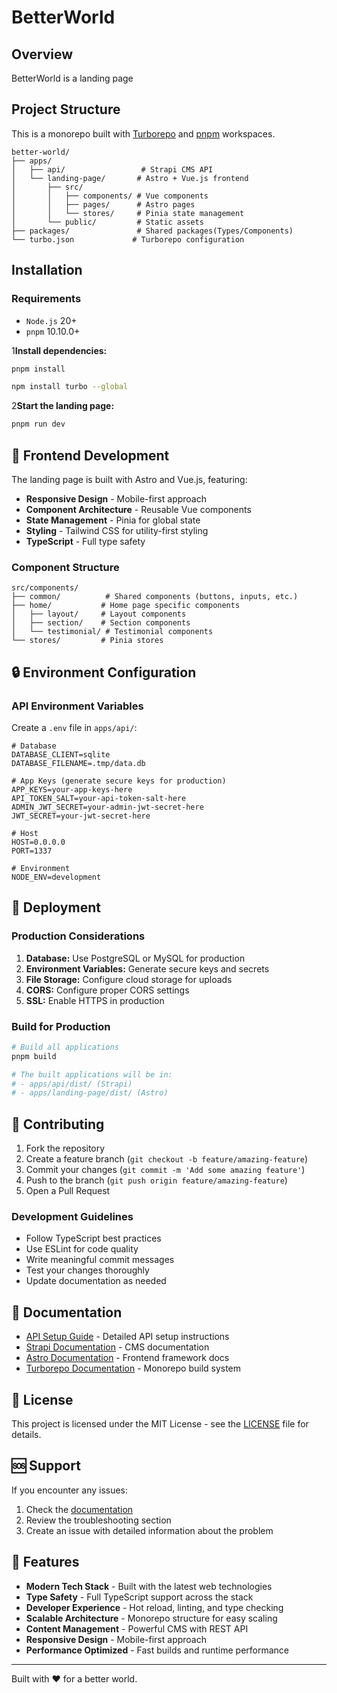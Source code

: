 # BetterWorld

## Overview

BetterWorld is a landing page

## Project Structure

This is a monorepo built with [Turborepo](https://turborepo.com/) and [pnpm](https://pnpm.io/) workspaces.

```
better-world/
├── apps/
│   ├── api/                 # Strapi CMS API
│   └── landing-page/       # Astro + Vue.js frontend
│       ├── src/
│       │   ├── components/ # Vue components
│       │   ├── pages/      # Astro pages
│       │   └── stores/     # Pinia state management
│       └── public/         # Static assets
├── packages/               # Shared packages(Types/Components)
└── turbo.json             # Turborepo configuration
```

## Installation

### Requirements
- `Node.js` 20+ 
- `pnpm` 10.10.0+

1**Install dependencies:**
   ```bash
   pnpm install
   ```

   ```bash
   npm install turbo --global
   ```

2**Start the landing page:**
   ```bash
   pnpm run dev
   ```

## 🎨 Frontend Development

The landing page is built with Astro and Vue.js, featuring:

- **Responsive Design** - Mobile-first approach
- **Component Architecture** - Reusable Vue components
- **State Management** - Pinia for global state
- **Styling** - Tailwind CSS for utility-first styling
- **TypeScript** - Full type safety

### Component Structure
```
src/components/
├── common/          # Shared components (buttons, inputs, etc.)
├── home/           # Home page specific components
│   ├── layout/     # Layout components
│   ├── section/    # Section components
│   └── testimonial/ # Testimonial components
└── stores/         # Pinia stores
```

## 🔒 Environment Configuration

### API Environment Variables
Create a `.env` file in `apps/api/`:

```env
# Database
DATABASE_CLIENT=sqlite
DATABASE_FILENAME=.tmp/data.db

# App Keys (generate secure keys for production)
APP_KEYS=your-app-keys-here
API_TOKEN_SALT=your-api-token-salt-here
ADMIN_JWT_SECRET=your-admin-jwt-secret-here
JWT_SECRET=your-jwt-secret-here

# Host
HOST=0.0.0.0
PORT=1337

# Environment
NODE_ENV=development
```

## 🚀 Deployment

### Production Considerations

1. **Database:** Use PostgreSQL or MySQL for production
2. **Environment Variables:** Generate secure keys and secrets
3. **File Storage:** Configure cloud storage for uploads
4. **CORS:** Configure proper CORS settings
5. **SSL:** Enable HTTPS in production

### Build for Production

```bash
# Build all applications
pnpm build

# The built applications will be in:
# - apps/api/dist/ (Strapi)
# - apps/landing-page/dist/ (Astro)
```

## 🤝 Contributing

1. Fork the repository
2. Create a feature branch (`git checkout -b feature/amazing-feature`)
3. Commit your changes (`git commit -m 'Add some amazing feature'`)
4. Push to the branch (`git push origin feature/amazing-feature`)
5. Open a Pull Request

### Development Guidelines

- Follow TypeScript best practices
- Use ESLint for code quality
- Write meaningful commit messages
- Test your changes thoroughly
- Update documentation as needed

## 📖 Documentation

- [API Setup Guide](apps/api/LOCAL_SETUP.md) - Detailed API setup instructions
- [Strapi Documentation](https://docs.strapi.io/) - CMS documentation
- [Astro Documentation](https://docs.astro.build/) - Frontend framework docs
- [Turborepo Documentation](https://turbo.build/repo/docs) - Monorepo build system

## 📄 License

This project is licensed under the MIT License - see the [LICENSE](LICENSE) file for details.

## 🆘 Support

If you encounter any issues:

1. Check the [documentation](apps/api/LOCAL_SETUP.md)
2. Review the troubleshooting section
3. Create an issue with detailed information about the problem

## 🌟 Features

- **Modern Tech Stack** - Built with the latest web technologies
- **Type Safety** - Full TypeScript support across the stack
- **Developer Experience** - Hot reload, linting, and type checking
- **Scalable Architecture** - Monorepo structure for easy scaling
- **Content Management** - Powerful CMS with REST API
- **Responsive Design** - Mobile-first approach
- **Performance Optimized** - Fast builds and runtime performance

---

Built with ❤️ for a better world.
